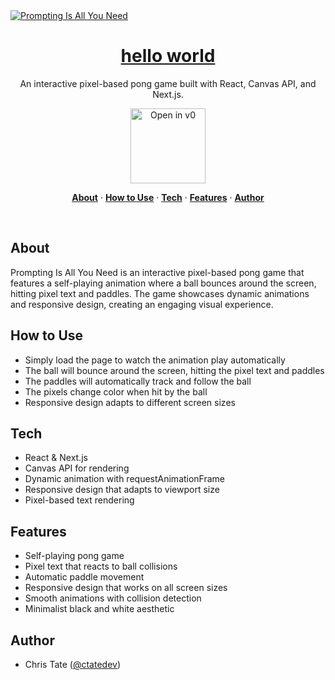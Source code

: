 <a href="https://v0.dev/community/prompting-is-all-you-need-tokU2y8gQ4D">
  <img alt="Prompting Is All You Need" src="https://hebbkx1anhila5yf.public.blob.vercel-storage.com/prompting.jpg-wiD8pePizmHSTO1VERzYJixbI9WIX3.jpeg">
  <h1 align="center">hello world</h1>
</a>

<p align="center">
  An interactive pixel-based pong game built with React, Canvas API, and Next.js.
</p>

<p align="center">
  <a href="https://v0.dev/community/prompting-is-all-you-need-tokU2y8gQ4D">
    <img src="https://hebbkx1anhila5yf.public.blob.vercel-storage.com/open-in-v0-button-ZKuXSWof756tbZD6vq9OV8Xq5pZS66.svg" alt="Open in v0" width="120" />
  </a>
</p>

<p align="center">
  <a href="#about"><strong>About</strong></a> ·
  <a href="#how-to-use"><strong>How to Use</strong></a> ·
  <a href="#tech"><strong>Tech</strong></a> ·
  <a href="#features"><strong>Features</strong></a> ·
  <a href="#author"><strong>Author</strong></a>
</p>
<br/>

## About

Prompting Is All You Need is an interactive pixel-based pong game that features a self-playing animation where a ball bounces around the screen, hitting pixel text and paddles. The game showcases dynamic animations and responsive design, creating an engaging visual experience.

## How to Use

- Simply load the page to watch the animation play automatically
- The ball will bounce around the screen, hitting the pixel text and paddles
- The paddles will automatically track and follow the ball
- The pixels change color when hit by the ball
- Responsive design adapts to different screen sizes

## Tech

- React & Next.js
- Canvas API for rendering
- Dynamic animation with requestAnimationFrame
- Responsive design that adapts to viewport size
- Pixel-based text rendering

## Features

- Self-playing pong game
- Pixel text that reacts to ball collisions
- Automatic paddle movement
- Responsive design that works on all screen sizes
- Smooth animations with collision detection
- Minimalist black and white aesthetic

## Author

- Chris Tate ([@ctatedev](https://x.com/ctatedev))
